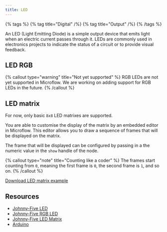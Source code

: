 ```yaml
---
title: LED
---
```


{% tags %}
{% tag title="Digital" /%}
{% tag title="Output" /%}
{% /tags %}

An LED (Light Emitting Diode) is a simple output device that emits light when an electric current passes through it.
LEDs are commonly used in electronics projects to indicate the status of a circuit or to provide visual feedback.

## LED RGB

{% callout type="warning" title="Not yet supported" %}
RGB LEDs are not yet supported in Microflow. We are working on adding support for RGB LEDs in the future.
{% /callout %}


## LED matrix
For now, only basic `8x8` LED matrixes are supported.

You are able to customise the display of the matrix by an embedded editor in Microflow. This editor allows you to draw a sequence of frames that will be displayed on the matrix.

The frame that will be displayed can be configured by passing in a the numeric value in the `show` handle of the node.

{% callout type="note" title="Counting like a coder" %}
The frames start counting from `0`, meaning the first frame is `0`, the second frame is `1`, and so on.
{% /callout %}

[Download LED matrix example](/flow-examples/led_matrix.microflow)

## Resources

- [Johnny-Five LED](https://johnny-five.io/api/led/)
- [Johnny-Five RGB LED](https://johnny-five.io/api/led.rgb/)
- [Johnny-Five LED Matrix](https://johnny-five.io/api/led.matrix/)
- [Arduino](https://docs.arduino.cc/built-in-examples/basics/Blink/)
